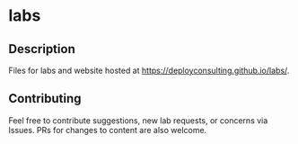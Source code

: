 # labs

## Description

Files for labs and website hosted at https://deployconsulting.github.io/labs/.

## Contributing

Feel free to contribute suggestions, new lab requests, or concerns via Issues.
PRs for changes to content are also welcome.